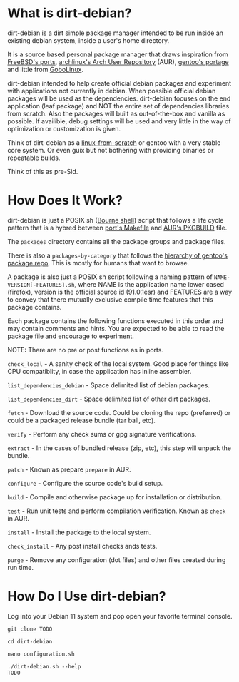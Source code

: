 # What is dirt-debian?

dirt-debian is a dirt simple package manager intended to be run inside an existing debian system, inside a user's home directory.
 
It is a source based personal package manager that draws inspiration from [FreeBSD's ports](https://www.freshports.org), [archlinux's Arch User Repository]() (AUR), [gentoo's portage](https://packages.gentoo.org) and little from [GoboLinux](https://gobolinux.org).

dirt-debian intended to help create official debian packages and experiment with applications not currently in debian.  When possible official debian packages will be used as the dependencies.  dirt-debian focuses on the end application (leaf package) and NOT the entire set of dependencies libraries from scratch.  Also the packages will built as out-of-the-box and vanilla as possible.  If availible, debug settings will be used and very little in the way of optimization or customization is given.

Think of dirt-debian as a [linux-from-scratch](https://www.linuxfromscratch.org/) or gentoo with a very stable core system.  Or even guix but not bothering with providing binaries or repeatable builds.

Think of this as pre-Sid.

# How Does It Work?

dirt-debian is just a POSIX sh ([Bourne shell](https://en.wikipedia.org/wiki/Bourne_shell)) script that follows a life cycle pattern that is a hybred between [port's Makefile](https://docs.freebsd.org/en/books/porters-handbook/order/#porting-order-targets) and [AUR's PKGBUILD](https://wiki.archlinux.org/title/PKGBUILD) file.

The `packages` directory contains all the package groups and package files.

There is also a `packages-by-category` that follows the [hierarchy of gentoo's package repo](https://gitweb.gentoo.org/repo/gentoo.git/tree/).  This is mostly for humans that want to browse.

A package is also just a POSIX sh script following a naming pattern of `NAME-VERSION[-FEATURES].sh`, where NAME is the application name lower cased (firefox), version is the official source id (91.0.1esr) and FEATURES are a way to convey that there mutually exclusive compile time features that this package contains.

Each package contains the following functions executed in this order and may contain comments and hints.  You are expected to be able to read the package file and encourage to experiment.

NOTE: There are no pre or post functions as in ports.

`check_local` - A sanity check of the local system.  Good place for things like CPU compatiblity, in case the application has inline assembler.

`list_dependencies_debian` - Space delimited list of debian packages.

`list_dependencies_dirt` - Space delimited list of other dirt packages.

`fetch` - Download the source code.  Could be cloning the repo (preferred) or could be a packaged release bundle (tar ball, etc).

`verify` - Perform any check sums or gpg signature verifications.

`extract` - In the cases of bundled release (zip, etc), this step will unpack the bundle.

`patch` - Known as prepare `prepare` in AUR.

`configure` - Configure the source code's build setup.

`build` - Compile and otherwise package up for installation or distribution.

`test` - Run unit tests and perform compilation verification.  Known as `check` in AUR.

`install` - Install the package to the local system.

`check_install` - Any post install checks ands tests.

`purge` - Remove any configuration (dot files) and other files created during run time.


# How Do I Use dirt-debian?

Log into your Debian 11 system and pop open your favorite terminal console.

```shell
git clone TODO

cd dirt-debian

nano configuration.sh

./dirt-debian.sh --help
TODO
```



